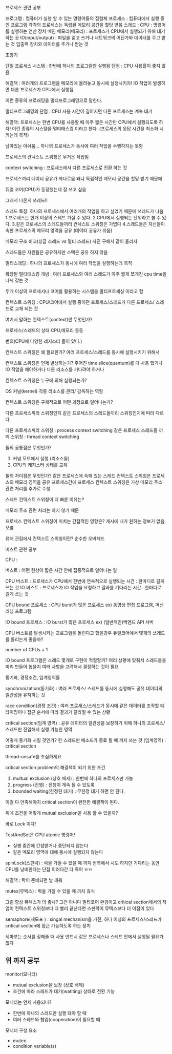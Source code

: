 프로세스 관련 공부 

프로그램 : 컴퓨터가 실행 할 수 있는 명령어들의 집합체
프로세스 : 컴퓨터에서 실행 중인 프로그램 각각의 프로세스는 독립된 메모리 공간을 할당 받음 
스레드 : 
CPU : 명령어를 실행하는 연산 장치
메인 메모리(메모리) : 프로세스가 CPU에서 실행되기 위해 대기하는 곳
IO(input/output) : 파일을 읽고 쓰거나 네트워크의 어딘가와 데이터를 주고 받는 것
입출력 장치와 데이터를 주거나 받는 것 

초창기
 
단일 프로세스 시스템 : 한번에 하나의 프로그램만 실행됨
단점 : CPU 사용률이 좋지 않음

해결책 : 여러개의 프로그램을 메모리에 올려놓고 동시에 실행시키자!
IO 작업이 발생하면 다른 프로세스가 CPU에서 실행됨

이런 종류의 프로래밍을 멀티프로그래밍으로 말한다.

멀티프로그래밍의 단점 : CPU 사용 시간이 길어지면 다른 프로세스는 계속 대기

해결책: 프로세스는 한번 CPU를 사용할 때 아주 짧은 시간만 CPU에서 실행되도록 하자!
이런 종류의 시스템을 멀티태스킹 이라고 한다. (프로세스의 응답 시간을 최소화 시키는데 목적)

남아있는 아쉬움...
하나의 프로세스가 동시에 여러 작업을 수행하지는 못함

프로세스의 컨텍스트 스위칭은 무거운 작업임

context switching : 프로세스에서 다른 프로세스로 전환 하는 것

프로세스끼리 데이터 공유가 까다로움 왜냐 독립적인 메모리 공간을 할당 받기 때문에

듀얼 코어(CPU)가 등장했는데 잘 쓰고 싶음 

그래서 나온게 쓰레드!!

스레드 특징: 
하나의 프로세스에서 여러개의 작업을 하고 싶었기 때문에 쓰레드가 나옴
1.프로세스는 한개 이상의 스레드 가질 수 있다.
2.CPU에서 실행되는 단위라고 볼 수 있다.
3.같은 프로세스의 스레드들끼리 컨텍스트 스위칭은 가볍다
4.스레드들은 자신들이 속한 프로세스의 메모리 영역을 공유 (데이터 공유가 쉬움)

메모리 구조 비교(싱글 스레드 vs 멀티 스레드) 
사진 구해서 같이 올리자


스레드들은 자원들은 공유하지만 스택은 공유 하지 않음 

멀티스레딩 : 하나의 프로세스가 동시에 여러 작업을 실행하는데 목적

확장된 멀티태스킹 개념 : 여러 프로세스와 여러 스레드가 아주 짧게 쪼개진 cpu time을 나눠 갖는 것 

두개 이상의 프로세서나 코어를 활용하는 시스템을 멀티프로세싱 이라고 함 

컨텍스트 스위칭 : CPU/코어에서 실행 중이던 프로세스/스레드가 다른 프로세스/ 스레드로
교체 되는 것

여기서 말하는 컨텍스트(context)란 무엇인가?

프로세스/스레드의 상태 CPU,메모리 등등 

번외(CPU에 다양한 레지스터 들이 있다.)

컨텍스트 스위칭은 왜 필요한가?
여러 프로세스/스레드를 동시에 실행시키기 위해서

컨텍스트 스위칭은 언제 발생하는가?
주어진 time slice(quantum)를 다 사용 했거나 IO 작업을 해야하거나 다른 리소스를 기다려야 하거나 

컨텍스트 스위칭은 누구에 의해 실행되는가?

OS 커널(kernel) 각종 리소스를 관리/ 감독하는 역할

컨텍스트 스위칭은 구체적으로 어떤 과정으로 일어나는가?

다른 프로세스끼리 스위칭인지 같은 프로세스의 스레드들끼리 스위칭인지에 따라 다르다

다른 프로세스끼리 스위칭 : process context switching
같은 프로세스 스레드들 끼리 스위칭 : thread context switching

둘의 공통점은 무엇인가?
1. 커널 모드에서 실행 (리소스들)
2. CPU의 레지스터 상태를 교체

둘의 차이점은 무엇인가?
같은 프로세스에 속해 있는  스레드 컨텍스트 스위칭은 프로세스의 메모리 영역을 공유 
프로세스간에 프로세스 컨텍스트 스위칭은 가상 메모리 주소 관련 처리를 추가로 수행

스레드 컨텍스트 스위칭이 더 빠른 이유는?

메모리 주소 관련 처리는 하지 않기 때문 

프로세스 컨텍스트 스위칭이 미치는 간접적인 영향은?
캐시에 내가 원하는 정보가 없음, 오염

유저 관점에서 컨텍스트 스위칭이란?
순수한 오버헤드





버스트 관련 공부

CPU : 

버스트 : 어떤 현상이 짧은 시간 안에 집중적으로 일어나는 일

CPU 버스트 : 프로세스가 CPU에서 한번에 연속적으로 실행되는 시간 : 한마디로 길게 쓰는 것 
IO 버스트 : 프로세스가 IO 작업을 요청하고 결과를 기다리는 시간  : 한마디로 길게 쓰는 것 

CPU bound 프로세스 : CPU burst가 많은 프로세스
ex) 동영상 편집 프로그램, 머신러닝 프로그램

IO bound 프로세스 : IO burst가 많은 프로세스
ex) (일반적인)백엔드 API 서버

CPU 버스트를 발생시키는 프로그램을 돌린다고 했을경우
듀얼코어에서 몇개의 쓰레드를 돌리는게 좋을까?

number of CPUs + 1 

IO bound 프로그램은 스레드 몇개로 구현이 적절할까?
여러 상황에 맞춰서 스레드들을 미리 만들어 놓을지 여러 사항을
고려해서 결정하는 것이 필요




동기화, 경쟁조건, 임계영역들

synchronization(동기화) : 여러 프로세스/ 스레드를 동시에 실행해도 공유 데이터의 일관성을 유지하는 것

race condition(경쟁 조건) : 여러 프로세스/스레드가 동시에 같은 데이터를 조작할 때 타이밍이나 접근 순서에 따라 
결과가 달라질 수 있는 상황 

critical section(임계 영역) : 공유 데이터의 일관성을 보장하기 위해 하나의 프로세스/스레드만 진입해서 실행 가능한 영역



어떻게 동기화 시킬 것인가?
한 스레드만 메소드가 종료 될 때 까지 쓰는 것 (임계영역) : critical section


thread-unsafe를 조심하세요

critical section problem의 해결책이 되기 위한 조건 

1. multual exclusion (상호 배제) : 한번에 하나의 프로세스만 가능
2. progress (진행) : 진행이 계속 될 수 있도록
3. bounded waiting(한정된 대기) : 무한정 대기 하면 안 된다.

이걸 다 만족해야지  critical section이 완전한 해결책이 된다.


위에 조건을 어떻게 mutual exclusion을 사용 할 수 있을까?

바로 Lock 이다!

TestAndSet은 CPU atomic 명령어!
- 실행 중간에 간섭받거나 중단되지 않는다
- 같은 메모리 영역에 대해 동시에 실행되지 않는다 



spinLock(스핀락) : 락을 가질 수 있을 때 까지 반복해서 시도 
하지만 기다리는 동안 CPU를 낭비한다는 단점 
이러다간 다 죽어 ㅠㅠ

해결책 : 락이 준비되면 날 깨워 

mutex(뮤텍스) : 락을 가질 수 있을 때 까지 휴식
 
그럼 항상 뮤텍스가 더 좋나? 그건 아니다 
멀티코어 환경이고 critical section에서의 작업이 컨텍스트 스위칭보다 더 빨리 끝난다면
스핀락이 뮤텍스보다 더 이점이 있다 

semaphore(세모포 ) : singal mechanism을 가진, 하나 이상의 프로세스/스레드가 critical section에 
접근 가능하도록 하는 장치

세마포는 순서를 정해줄 때 사용
반드시 같은 프로세스나 스레드 안에서 실행될 필요가 없다



위 까지 공부
-----------------
monitor(모니터)
- mutual exclusion을 보장 (상호 배제)
- 조건에 따라 스레드가 대기(watiting) 상태로 전환 기능

모니터는 언제 사용되나?
- 한번에 하나의 스레드만 실행 돼야 할 때 
- 여러 스레드와 협업(cooperation)이 필요할 때

모니터 구성 요소
- mutex
- condition variable(s)




















 